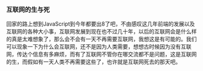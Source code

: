 ### 互联网的生与死

回家的路上想到JavaScript到今年都要出8了吧，不由感叹这几年前端的发展以及互联网的各种大小事，互联网发展到现在也不过几十年，以后的互联网会是什么样的真是太难想象了，那么会不会有一天不再需要互联网，我想这是有可能的。我们可以现象一下为什么会互联网，还不是因为人类需要，想想古时候因为没有互联网，传达个信息有多麻烦，而有了互联网不管你在哪交流都不是问题，这是互联网的生，而假如有一天人类不再需要这些了，也许就是互联网死去的那天吧。

